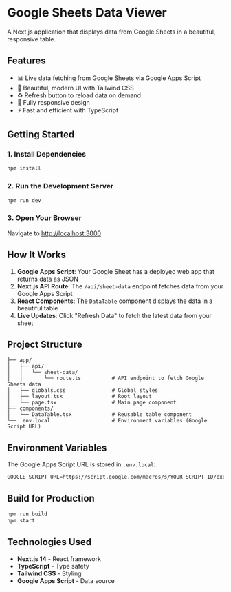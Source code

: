 # Google Sheets Data Viewer

A Next.js application that displays data from Google Sheets in a beautiful, responsive table.

## Features

- 📊 Live data fetching from Google Sheets via Google Apps Script
- 🎨 Beautiful, modern UI with Tailwind CSS
- ♻️ Refresh button to reload data on demand
- 📱 Fully responsive design
- ⚡ Fast and efficient with TypeScript

## Getting Started

### 1. Install Dependencies

```bash
npm install
```

### 2. Run the Development Server

```bash
npm run dev
```

### 3. Open Your Browser

Navigate to [http://localhost:3000](http://localhost:3000)

## How It Works

1. **Google Apps Script**: Your Google Sheet has a deployed web app that returns data as JSON
2. **Next.js API Route**: The `/api/sheet-data` endpoint fetches data from your Google Apps Script
3. **React Components**: The `DataTable` component displays the data in a beautiful table
4. **Live Updates**: Click "Refresh Data" to fetch the latest data from your sheet

## Project Structure

```
├── app/
│   ├── api/
│   │   └── sheet-data/
│   │       └── route.ts          # API endpoint to fetch Google Sheets data
│   ├── globals.css               # Global styles
│   ├── layout.tsx                # Root layout
│   └── page.tsx                  # Main page component
├── components/
│   └── DataTable.tsx             # Reusable table component
└── .env.local                    # Environment variables (Google Script URL)
```

## Environment Variables

The Google Apps Script URL is stored in `.env.local`:

```
GOOGLE_SCRIPT_URL=https://script.google.com/macros/s/YOUR_SCRIPT_ID/exec
```

## Build for Production

```bash
npm run build
npm start
```

## Technologies Used

- **Next.js 14** - React framework
- **TypeScript** - Type safety
- **Tailwind CSS** - Styling
- **Google Apps Script** - Data source


